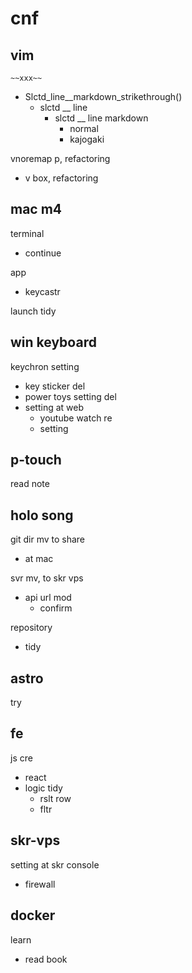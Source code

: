 
# cnf


## vim

`~~xxx~~`
- Slctd_line__markdown_strikethrough()
  - slctd __ line
    - slctd __ line markdown
      - normal
      - kajogaki


vnoremap p, refactoring
- v box, refactoring


## mac m4

terminal
- continue

app
- keycastr

launch tidy


## win keyboard

keychron setting
- key sticker del
- power toys setting del
- setting at web
  - youtube watch re
  - setting


## p-touch

read note


## holo song

git dir mv to share
- at mac


svr mv, to skr vps
- api url mod
  - confirm


repository
- tidy


## astro

try


## fe

js cre
- react
- logic tidy
  - rslt row
  - fltr


## skr-vps

setting at skr console
- firewall


## docker

learn
- read book



